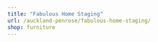 ```yaml
---
title: "Fabulous Home Staging"
url: /auckland-penrose/fabulous-home-staging/
shop: furniture
---
```

